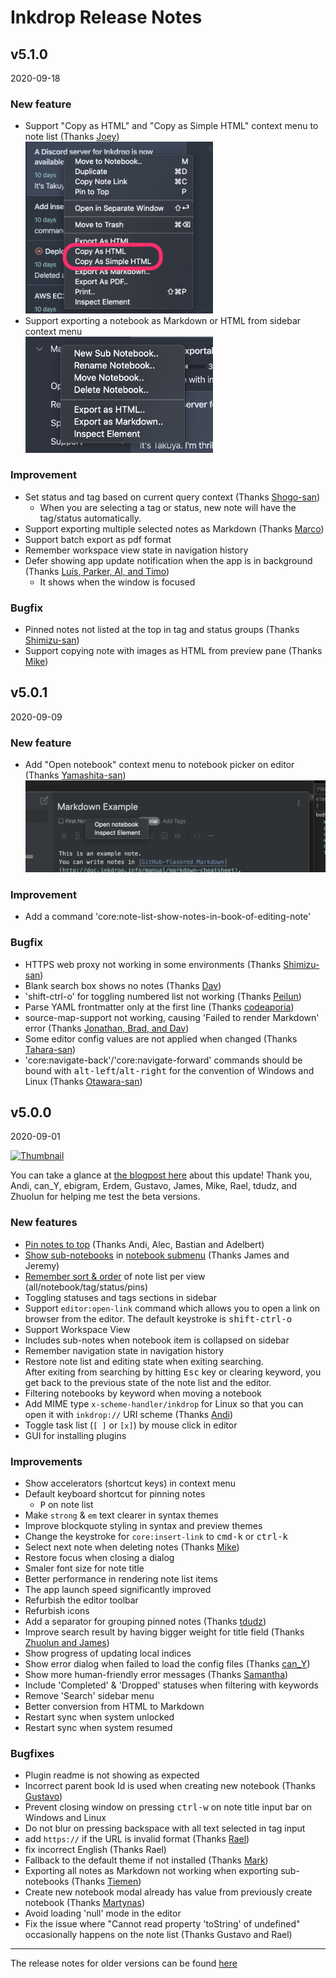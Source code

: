 # Inkdrop Release Notes

## v5.1.0
2020-09-18

### New feature
* Support "Copy as HTML" and "Copy as Simple HTML" context menu to note list (Thanks [Joey](https://forum.inkdrop.app/t/can-you-add-copy-as-html-function/2083))  
  <img src="https://github.com/inkdropapp/version-history/blob/master/images/v5.1.0_copy-as-html.png?raw=true" style="width: 300px" />
* Support exporting a notebook as Markdown or HTML from sidebar context menu  
  <img src="https://github.com/inkdropapp/version-history/blob/master/images/v5.1.0_export-notebook.png?raw=true" style="width: 300px" />

### Improvement
* Set status and tag based on current query context (Thanks [Shogo-san](https://forum.inkdrop.app/t/topic/2060))
  * When you are selecting a tag or status, new note will have the tag/status automatically.
* Support exporting multiple selected notes as Markdown (Thanks [Marco](https://forum.inkdrop.app/t/export-selected-notes-as-markdown/253/5?u=craftzdog))
* Support batch export as pdf format
* Remember workspace view state in navigation history
* Defer showing app update notification when the app is in background (Thanks [Luís, Parker, Al, and Timo](https://forum.inkdrop.app/t/how-can-i-disable-the-update-popup/388))
  * It shows when the window is focused

### Bugfix
* Pinned notes not listed at the top in tag and status groups (Thanks [Shimizu-san](https://forum.inkdrop.app/t/pin-to-top-not-working-with-tags-and-statuses/2078))
* Support copying note with images as HTML from preview pane (Thanks [Mike](https://forum.inkdrop.app/t/copy-image-from-inkdrop-paste-into-another-app/1845))

## v5.0.1
2020-09-09

### New feature
* Add "Open notebook" context menu to notebook picker on editor (Thanks [Yamashita-san](https://forum.inkdrop.app/t/topic/2060))  
  ![open notebook menu](https://github.com/inkdropapp/version-history/blob/master/images/v5.0.1_open-notebook-context-menu.png?raw=true)

### Improvement
* Add a command 'core:note-list-show-notes-in-book-of-editing-note'

### Bugfix
* HTTPS web proxy not working in some environments (Thanks [Shimizu-san](https://forum.inkdrop.app/t/v5/2050/15))
* Blank search box shows no notes (Thanks [Dav](https://forum.inkdrop.app/t/version-5-very-buggy-on-ubuntu/2045))
* 'shift-ctrl-o' for toggling numbered list not working (Thanks [Peilun](https://forum.inkdrop.app/t/key-bind-ctrl-shift-o-not-working/2057))
* Parse YAML frontmatter only at the first line (Thanks [codeaporia](https://forum.inkdrop.app/t/thematic-breaks-issue/2059))
* source-map-support not working, causing 'Failed to render Markdown' error (Thanks [Jonathan, Brad, and Dav](https://forum.inkdrop.app/t/failed-to-render-markdown-after-import-from-markdown/2039))
* Some editor config values are not applied when changed (Thanks [Tahara-san](https://forum.inkdrop.app/t/topic/2036))
* 'core:navigate-back'/'core:navigate-forward' commands should be bound with <kbd>alt-left</kbd>/<kbd>alt-right</kbd> for the convention of Windows and Linux (Thanks [Otawara-san](https://forum.inkdrop.app/t/windows-navigate-forward-navigate-back-os/2031))

## v5.0.0
2020-09-01

[![Thumbnail](https://site-cdn.inkdrop.app/email/2020-08-29_whats-new-in-v5-thumbnail.png)](https://blog.inkdrop.info/introducing-inkdrop-v5-5dee5873f953)

You can take a glance at [the blogpost here](https://blog.inkdrop.info/introducing-inkdrop-v5-5dee5873f953) about this update!
Thank you, Andi, can_Y, ebigram, Erdem, Gustavo, James, Mike, Rael, tdudz, and Zhuolun for helping me test the beta versions.

### New features

* [Pin notes to top](https://forum.inkdrop.app/t/pin-notes-and-reminder/672) (Thanks Andi, Alec, Bastian and Adelbert)
* [Show sub-notebooks](https://forum.inkdrop.app/t/display-sub-notebooks-when-focussed-on-notebook/) in [notebook submenu](https://docs.inkdrop.app/manual/navigating-notes#notebook-submenu) (Thanks James and Jeremy)
* [Remember sort & order](https://forum.inkdrop.app/t/save-remember-sort-order-settings-per-notebook/315) of note list per view (all/notebook/tag/status/pins)
* Toggling statuses and tags sections in sidebar
* Support `editor:open-link` command which allows you to open a link on browser from the editor. The default keystroke is <kbd>shift-ctrl-o</kbd>
* Support Workspace View
* Includes sub-notes when notebook item is collapsed on sidebar
* Remember navigation state in navigation history
* Restore note list and editing state when exiting searching.  
  After exiting from searching by hitting <kbd>Esc</kbd> key or clearing keyword, you get back to the previous state of the note list and the editor.
* Filtering notebooks by keyword when moving a notebook
* Add MIME type `x-scheme-handler/inkdrop` for Linux so that you can open it with `inkdrop://` URI scheme (Thanks [Andi](https://forum.inkdrop.app/t/allow-inkdrop-scheme-handler-on-linux-ubuntu/1935))
* Toggle task list (`[ ]` or `[x]`) by mouse click in editor
* GUI for installing plugins

### Improvements

* Show accelerators (shortcut keys) in context menu  
* Default keyboard shortcut for pinning notes
  - <kbd>P</kbd> on note list
* Make `strong` & `em` text clearer in syntax themes
* Improve blockquote styling in syntax and preview themes
* Change the keystroke for `core:insert-link` to <kbd>cmd-k</kbd> or <kbd>ctrl-k</kbd>
* Select next note when deleting notes (Thanks [Mike](https://forum.inkdrop.app/t/focus-after-deleting/1842))
* Restore focus when closing a dialog
* Smaler font size for note title
* Better performance in rendering note list items
* The app launch speed significantly improved
* Refurbish the editor toolbar
* Refurbish icons
* Add a separator for grouping pinned notes (Thanks [tdudz](https://forum.inkdrop.app/t/v4-7-0-beta-testing/1834/23?u=craftzdog))
* Improve search result by having bigger weight for title field (Thanks [Zhuolun and James](https://forum.inkdrop.app/t/how-to-search-notes-by-the-title/1849))
* Show progress of updating local indices
* Show error dialog when failed to load the config files (Thanks [can_Y](https://forum.inkdrop.app/t/inkdrop-client-displays-blank-when-opened-on-macos/1954))
* Show more human-friendly error messages (Thanks [Samantha](https://forum.inkdrop.app/t/validation-error-should-be-displayed-as-human-friendly-message/1979))
* Include 'Completed' & 'Dropped' statuses when filtering with keywords
* Remove 'Search' sidebar menu
* Better conversion from HTML to Markdown
* Restart sync when system unlocked
* Restart sync when system resumed
    
### Bugfixes

* Plugin readme is not showing as expected
* Incorrect parent book Id is used when creating new notebook (Thanks [Gustavo](https://forum.inkdrop.app/t/v4-7-0-beta-1-beta-testing/1834/12?u=craftzdog))
* Prevent closing window on pressing <kbd>ctrl-w</kbd> on note title input bar on Windows and Linux
* Do not blur on pressing backspace with all text selected in tag input
* add `https://` if the URL is invalid format (Thanks [Rael](https://forum.inkdrop.app/t/app-hangs-when-click-partial-link/1955))
* fix incorrect English (Thanks Rael)
* Fallback to the default theme if not installed (Thanks [Mark](https://forum.inkdrop.app/t/crash-switching-from-custom-theme-development-to-installed-theme/1858))
* Exporting all notes as Markdown not working when exporting sub-notebooks (Thanks [Tiemen](https://forum.inkdrop.app/t/export-all-notes-functionality-errors-on-file-already-exist/1997))
* Create new notebook modal already has value from previously create notebook (Thanks [Martynas](https://forum.inkdrop.app/t/create-new-notebook-modal-already-has-value-from-previously-create-notebook/1984))
* Avoid loading 'null' mode in the editor
* Fix the issue where "Cannot read property 'toString' of undefined" occasionally happens on the note list (Thanks Gustavo and Rael)

* * *
The release notes for older versions can be found [here](https://github.com/inkdropapp/version-history/blob/master/README-old.md)

